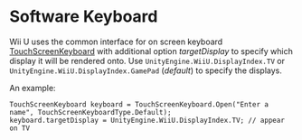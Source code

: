 Software Keyboard
==================

Wii U uses the common interface for on screen keyboard [TouchScreenKeyboard](ScriptRef:TouchScreenKeyboard.html) with additional option *targetDisplay* to specify which display it will be rendered onto. Use ```UnityEngine.WiiU.DisplayIndex.TV``` or ```UnityEngine.WiiU.DisplayIndex.GamePad``` (*default*) to specify the displays.

An example:

	TouchScreenKeyboard keyboard = TouchScreenKeyboard.Open("Enter a name", TouchScreenKeyboardType.Default);
	keyboard.targetDisplay = UnityEngine.WiiU.DisplayIndex.TV; // appear on TV

